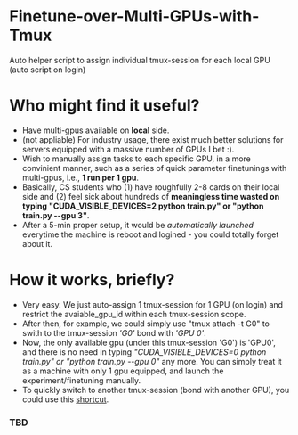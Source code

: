 # Finetune-over-Multi-GPUs-with-Tmux
Auto helper script to assign individual tmux-session for each local GPU (auto script on login)


# Who might find it useful?
+ Have multi-gpus available on **local** side.
+ (not appliable) For industry usage, there exist much better solutions for servers equipped with a massive number of GPUs I bet :).
+ Wish to manually assign tasks to each specific GPU, in a more convinient manner, such as a series of quick parameter finetunings with multi-gpus, i.e., **1 run per 1 gpu**.
+ Basically, CS students who (1) have roughfully 2-8 cards on their local side and (2) feel sick about hundreds of **meaningless time wasted on typing "CUDA_VISIBLE_DEVICES=2 python train.py" or "python train.py --gpu 3"**. 
+ After a 5-min proper setup, it would be *automatically launched* everytime the machine is reboot and logined - you could totally forget about it.

# How it works, briefly?
+ Very easy. We just auto-assign 1 tmux-session for 1 GPU (on login) and restrict the avaiable_gpu_id within each tmux-session scope. 
+ After then, for example, we could simply use "tmux attach -t G0" to swith to the tmux-session *'G0'* bond with *'GPU 0'*. 
+ Now, the only available gpu (under this tmux-session 'G0') is 'GPU0', and there is no need in typing *"CUDA_VISIBLE_DEVICES=0 python train.py" or "python train.py --gpu 0"* any more. You can simply treat it as a machine with only 1 gpu equipped, and launch the experiment/finetuning manually.
+ To quickly switch to another tmux-session (bond with another GPU), you could use this [shortcut](https://stackoverflow.com/questions/32790061/switch-between-sessions-in-tmux). 


### TBD
